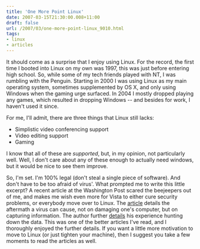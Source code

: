 ```yaml
---
title: 'One More Point Linux'
date: 2007-03-15T21:30:00.008+11:00
draft: false
url: /2007/03/one-more-point-linux_9010.html
tags: 
- linux
- articles
---
```


It should come as a surprise that I enjoy using Linux. For the record, the first time I booted into Linux on my own was 1997, this was just before entering high school. So, while some of my tech friends played with NT, I was rumbling with the Penguin. Starting in 2000 I was using Linux as my main operating system, sometimes supplemented by OS X, and only using Windows when the gaming urge surfaced. In 2004 I mostly dropped playing any games, which resulted in dropping Windows -- and besides for work, I haven't used it since.

For me, I'll admit, there are three things that Linux still lacks:

  
*   Simplistic video conferencing support
*   Video editing support
*   Gaming
  

  
  

I know that all of these are _supported_, but, in my opinion, not particularly well. Well, I don't care about any of these enough to actually need windows, but it would be nice to see them improve.

So, I'm set. I'm 100% legal (don't steal a single piece of software). And don't have to be too afraid of virus'. What prompted me to write this little excerpt? A recent article at the Washington Post scared the beejeepers out of me, and makes me wish even more for Vista to either cure security problems, or everybody move over to Linux. The [article](http://www.washingtonpost.com/wp-dyn/content/article/2007/03/13/AR2007031301522.html) details the aftermath a virus can cause, not on damaging one's computer, but on capturing information. The author further [details](http://blog.washingtonpost.com/securityfix/2007/03/tracking_the_password_thieves_1.html) his experience hunting down the data. This was one of the better articles I've read, and I thoroughly enjoyed the further details. If you want a little more motivation to move to Linux (or just tighten your machine), then I suggest you take a few moments to read the articles as well.